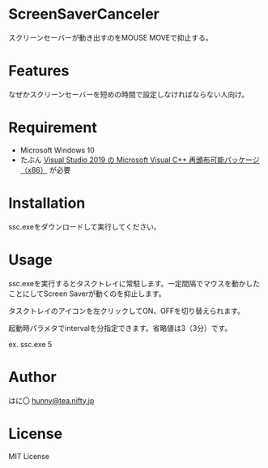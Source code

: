 ﻿# ScreenSaverCanceler

スクリーンセーバーが動き出すのをMOUSE MOVEで抑止する。

# Features

なぜかスクリーンセーバーを短めの時間で設定しなければならない人向け。

# Requirement

* Microsoft Windows 10
* たぶん [Visual Studio 2019 の Microsoft Visual C++ 再頒布可能パッケージ（x86）](https://visualstudio.microsoft.com/ja/downloads/) が必要

# Installation

ssc.exeをダウンロードして実行してください。

# Usage

ssc.exeを実行するとタスクトレイに常駐します。一定間隔でマウスを動かしたことにしてScreen Saverが動くのを抑止します。

タスクトレイのアイコンを左クリックしてON、OFFを切り替えられます。

起動時パラメタでintervalを分指定できます。省略値は3（3分）です。

ex. ssc.exe 5

# Author

はに〇 <hunny@tea.nifty.jp>

# License

MIT License
